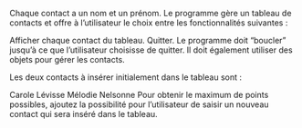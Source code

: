 Chaque contact a un nom et un prénom. Le programme gère un tableau de contacts et offre à l’utilisateur le choix entre les fonctionnalités suivantes :

Afficher chaque contact du tableau. Quitter. Le programme doit “boucler” jusqu’à ce que l’utilisateur choisisse de quitter. Il doit également utiliser des objets pour gérer les contacts.

Les deux contacts à insérer initialement dans le tableau sont :

Carole Lévisse Mélodie Nelsonne Pour obtenir le maximum de points possibles, ajoutez la possibilité pour l’utilisateur de saisir un nouveau contact qui sera inséré dans le tableau.
